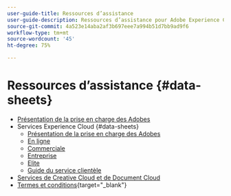 ```yaml
---
user-guide-title: Ressources d’assistance
user-guide-description: Ressources d’assistance pour Adobe Experience Cloud et Adobe Experience Platform.
source-git-commit: 4a523e14aba2af3b697eee7a994b51d7bb9ad9f6
workflow-type: tm+mt
source-wordcount: '45'
ht-degree: 75%

---
```



# Ressources d’assistance {#data-sheets}

+ [Présentation de la prise en charge des Adobes](overview.md)
+ Services Experience Cloud {#data-sheets}
   + [Présentation de la prise en charge des Adobes](dx-overview.md)
   + [En ligne](online.md)
   + [Commerciale](business.md)
   + [Entreprise](enterprise.md)
   + [Elite](elite.md)
   + [Guide du service clientèle](support-guide.md)
+ [Services de Creative Cloud et de Document Cloud](dme-overview.md)
+ [Termes et conditions](https://helpx.adobe.com/fr/support/programs/support-policies-terms-conditions.html){target=&quot;_blank&quot;}

<!--

Articles must be added to this TOC file in order to render.

Use this list format to specify links to articles and section headings that expand and collapse in the left rail of the user guide.

An article link CANNOT be used as a section heading.
-->
